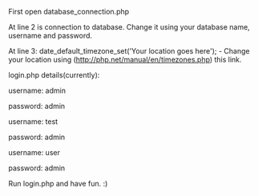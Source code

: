 

First open database_connection.php 

At line 2 is connection to database. Change it using your database name, username and password. 

At line 3: date_default_timezone_set('Your location goes here');  - Change your location using (http://php.net/manual/en/timezones.php) this link. 



login.php details(currently):

username: admin

password: admin





username: test

password: admin





username: user

password: admin




Run login.php and have fun. :) 

